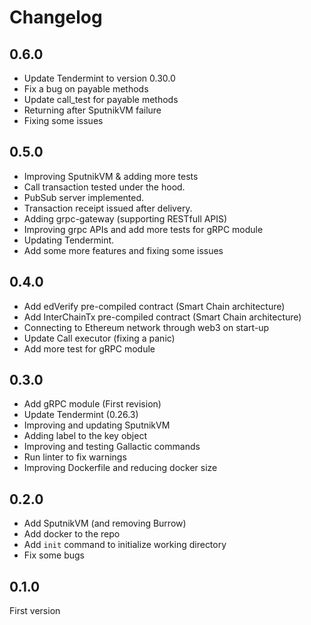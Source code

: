 # Changelog

## 0.6.0

- Update Tendermint to version 0.30.0
- Fix a bug on payable methods
- Update call_test for payable methods
- Returning after SputnikVM failure
- Fixing some issues

## 0.5.0

- Improving SputnikVM & adding more tests
- Call transaction tested under the hood.
- PubSub server implemented.
- Transaction receipt issued after delivery.
- Adding grpc-gateway (supporting RESTfull APIS)
- Improving grpc APIs and add more tests for gRPC module
- Updating Tendermint.
- Add some more features and fixing some issues

## 0.4.0

- Add edVerify pre-compiled contract (Smart Chain architecture)
- Add InterChainTx pre-compiled contract (Smart Chain architecture)
- Connecting to Ethereum network through web3 on start-up
- Update Call executor (fixing a panic)
- Add more test for gRPC module

## 0.3.0

- Add gRPC module (First revision)
- Update Tendermint (0.26.3)
- Improving and updating SputnikVM
- Adding label to the key object
- Improving and testing Gallactic commands
- Run linter to fix warnings
- Improving Dockerfile and reducing docker size

## 0.2.0

- Add SputnikVM (and removing Burrow)
- Add docker to the repo
- Add `init` command to initialize working directory
- Fix some bugs

## 0.1.0

 First version